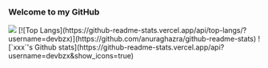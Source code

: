 ### Welcome to my GitHub
<img src="https://wakatime.com/share/@e3f261d4-423b-42d3-bf34-9bac6993ea07/f0ea81d6-8592-4967-9490-66452bd0b6b9.png">
[![Top Langs](https://github-readme-stats.vercel.app/api/top-langs/?username=devbzx)](https://github.com/anuraghazra/github-readme-stats)
![`xxx`'s Github stats](https://github-readme-stats.vercel.app/api?username=devbzx&show_icons=true)


